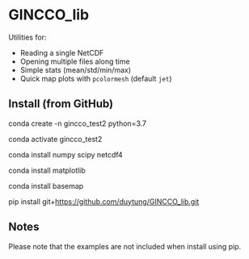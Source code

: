 # GINCCO_lib

Utilities for:
- Reading a single NetCDF
- Opening multiple files along time
- Simple stats (mean/std/min/max)
- Quick map plots with `pcolormesh` (default `jet`)

## Install (from GitHub)

conda create -n gincco_test2 python=3.7

conda activate gincco_test2

conda install numpy scipy netcdf4

conda install matplotlib 

conda install basemap

pip install git+https://github.com/duytung/GINCCO_lib.git


## Notes
Please note that the examples are not included when install using pip. 